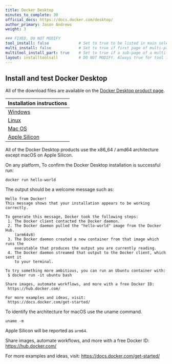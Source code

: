 ```yaml
---
title: Docker Desktop
minutes_to_complete: 30
official_docs: https://docs.docker.com/desktop/
author_primary: Jason Andrews
weight: 3    

### FIXED, DO NOT MODIFY
tool_install: false             # Set to true to be listed in main selection page, else false
multi_install: false            # Set to true if first page of multi-page article, else false
multitool_install_part: true    # Set to true if a sub-page of a multi-page article, else false
layout: installtoolsall         # DO NOT MODIFY. Always true for tool install articles
---
```

## Install and test Docker Desktop

All of the download files are available on the 
[Docker Desktop product page](https://www.docker.com/products/docker-desktop/).

| Installation instructions |
|-------|
| [Windows](https://docs.docker.com/desktop/install/windows-install/) |
| [Linux](https://docs.docker.com/desktop/install/linux-install/) |
| [Mac OS](https://docs.docker.com/desktop/install/mac-install) |
| [Apple Silicon](https://docs.docker.com/desktop/mac/apple-silicon/) |

All of the Docker Desktop products use the x86_64 / amd64 architecture except macOS on Apple Silicon.

On any platform, To confirm the Docker Desktop installation is successful run:

```console
docker run hello-world
```

The output should be a welcome message such as:

```output
Hello from Docker!
This message shows that your installation appears to be working correctly.

To generate this message, Docker took the following steps:
 1. The Docker client contacted the Docker daemon.
 2. The Docker daemon pulled the "hello-world" image from the Docker Hub.
    (arm64v8)
 3. The Docker daemon created a new container from that image which runs the
    executable that produces the output you are currently reading.
 4. The Docker daemon streamed that output to the Docker client, which sent it
    to your terminal.

To try something more ambitious, you can run an Ubuntu container with:
 $ docker run -it ubuntu bash

Share images, automate workflows, and more with a free Docker ID:
 https://hub.docker.com/

For more examples and ideas, visit:
 https://docs.docker.com/get-started/

```

To identify the architecture for macOS use the uname command. 

```console
uname -m
```

Apple Silicon will be reported as `arm64`.

Share images, automate workflows, and more with a free Docker ID:
 https://hub.docker.com/

For more examples and ideas, visit:
 https://docs.docker.com/get-started/
